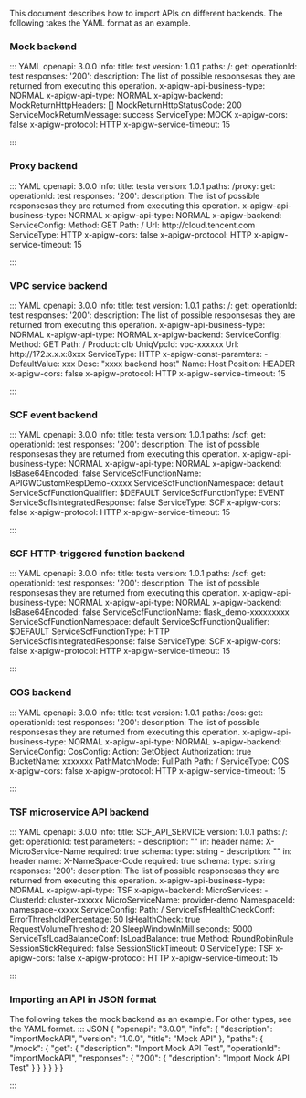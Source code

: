 This document describes how to import APIs on different backends. The following takes the YAML format as an example.

### Mock backend
<dx-codeblock>
::: YAML
openapi: 3.0.0
info:
  title: test
  version: 1.0.1
paths:
  /:
    get:
      operationId: test
      responses:
        '200':
          description: The list of possible responsesas they are returned from executing
            this operation.
      x-apigw-api-business-type: NORMAL
      x-apigw-api-type: NORMAL
      x-apigw-backend:
        MockReturnHttpHeaders: []
        MockReturnHttpStatusCode: 200
        ServiceMockReturnMessage: success
        ServiceType: MOCK
      x-apigw-cors: false
      x-apigw-protocol: HTTP
      x-apigw-service-timeout: 15

:::
</dx-codeblock>

### Proxy backend
<dx-codeblock>
::: YAML
openapi: 3.0.0
info:
  title: testa
  version: 1.0.1
paths:
  /proxy:
    get:
      operationId: test
      responses:
        '200':
          description: The list of possible responsesas they are returned from executing
            this operation.
      x-apigw-api-business-type: NORMAL
      x-apigw-api-type: NORMAL
      x-apigw-backend:
        ServiceConfig:
          Method: GET
          Path: /
          Url: http://cloud.tencent.com
        ServiceType: HTTP
      x-apigw-cors: false
      x-apigw-protocol: HTTP
      x-apigw-service-timeout: 15

:::
</dx-codeblock>

### VPC service backend
<dx-codeblock>
::: YAML
openapi: 3.0.0
info:
  title: test
  version: 1.0.1
paths:
  /:
    get:
      operationId: test
      responses:
        '200':
          description: The list of possible responsesas they are returned from executing
            this operation.
      x-apigw-api-business-type: NORMAL
      x-apigw-api-type: NORMAL
      x-apigw-backend:
        ServiceConfig:
          Method: GET
          Path: /
          Product: clb
          UniqVpcId: vpc-xxxxxx
          Url: http://172.x.x.x:8xxx
        ServiceType: HTTP
      x-apigw-const-paramters:
      - DefaultValue: xxx
        Desc: "xxxx backend host"
        Name: Host
        Position: HEADER
      x-apigw-cors: false
      x-apigw-protocol: HTTP
      x-apigw-service-timeout: 15

:::
</dx-codeblock>

### SCF event backend
<dx-codeblock>
::: YAML
openapi: 3.0.0
info:
  title: testa
  version: 1.0.1
paths:
  /scf:
    get:
      operationId: test
      responses:
        '200':
          description: The list of possible responsesas they are returned from executing
            this operation.
      x-apigw-api-business-type: NORMAL
      x-apigw-api-type: NORMAL
      x-apigw-backend:
        IsBase64Encoded: false
        ServiceScfFunctionName: APIGWCustomRespDemo-xxxxx
        ServiceScfFunctionNamespace: default
        ServiceScfFunctionQualifier: $DEFAULT
        ServiceScfFunctionType: EVENT
        ServiceScfIsIntegratedResponse: false
        ServiceType: SCF
      x-apigw-cors: false
      x-apigw-protocol: HTTP
      x-apigw-service-timeout: 15

:::
</dx-codeblock>

### SCF HTTP-triggered function backend
<dx-codeblock>
::: YAML
openapi: 3.0.0
info:
  title: testa
  version: 1.0.1
paths:
  /scf:
    get:
      operationId: test
      responses:
        '200':
          description: The list of possible responsesas they are returned from executing
            this operation.
      x-apigw-api-business-type: NORMAL
      x-apigw-api-type: NORMAL
      x-apigw-backend:
        IsBase64Encoded: false
        ServiceScfFunctionName: flask_demo-xxxxxxxxx
        ServiceScfFunctionNamespace: default
        ServiceScfFunctionQualifier: $DEFAULT
        ServiceScfFunctionType: HTTP
        ServiceScfIsIntegratedResponse: false
        ServiceType: SCF
      x-apigw-cors: false
      x-apigw-protocol: HTTP
      x-apigw-service-timeout: 15

:::
</dx-codeblock>

### COS backend
<dx-codeblock>
::: YAML
openapi: 3.0.0
info:
  title: test
  version: 1.0.1
paths:
  /cos:
    get:
      operationId: test
      responses:
        '200':
          description: The list of possible responsesas they are returned from executing
            this operation.
      x-apigw-api-business-type: NORMAL
      x-apigw-api-type: NORMAL
      x-apigw-backend:
        ServiceConfig:
          CosConfig:
            Action: GetObject
            Authorization: true
            BucketName: xxxxxxx
            PathMatchMode: FullPath
          Path: /
        ServiceType: COS
      x-apigw-cors: false
      x-apigw-protocol: HTTP
      x-apigw-service-timeout: 15

:::
</dx-codeblock>

### TSF microservice API backend
<dx-codeblock>
::: YAML
openapi: 3.0.0
info:
  title: SCF_API_SERVICE
  version: 1.0.1
paths:
  /:
    get:
      operationId: test
      parameters:
      - description: ""
        in: header
        name: X-MicroService-Name
        required: true
        schema:
          type: string
      - description: ""
        in: header
        name: X-NameSpace-Code
        required: true
        schema:
          type: string
      responses:
        '200':
          description: The list of possible responsesas they are returned from executing
            this operation.
      x-apigw-api-business-type: NORMAL
      x-apigw-api-type: TSF
      x-apigw-backend:
        MicroServices:
        - ClusterId: cluster-xxxxxx
          MicroServiceName: provider-demo
          NamespaceId: namespace-xxxxx
        ServiceConfig:
          Path: /
        ServiceTsfHealthCheckConf:
          ErrorThresholdPercentage: 50
          IsHealthCheck: true
          RequestVolumeThreshold: 20
          SleepWindowInMilliseconds: 5000
        ServiceTsfLoadBalanceConf:
          IsLoadBalance: true
          Method: RoundRobinRule
          SessionStickRequired: false
          SessionStickTimeout: 0
        ServiceType: TSF
      x-apigw-cors: false
      x-apigw-protocol: HTTP
      x-apigw-service-timeout: 15 

:::
</dx-codeblock>

### Importing an API in JSON format 
The following takes the mock backend as an example. For other types, see the YAML format.
<dx-codeblock>
:::  JSON
{
 "openapi": "3.0.0",
 "info": {
   "description": "importMockAPI",
   "version": "1.0.0",
   "title": "Mock API"
 },
 "paths": {
   "/mock": {
     "get": {
       "description": "Import Mock API Test",
       "operationId": "importMockAPI",
       "responses": {
         "200": {
           "description": "Import Mock API Test"
         }
       }
     }
   }
 }
}

:::
</dx-codeblock>


